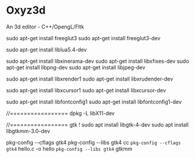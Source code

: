 # Oxyz3d
An 3d editor  - C++/OpengL/Fltk



sudo apt-get install freeglut3
sudo apt-get install freeglut3-dev

sudo apt-get install liblua5.4-dev

sudo apt-get install libxinerama-dev
sudo apt-get install libxfixes-dev
sudo apt-get install libpng-dev
sudo apt-get install libjpeg-dev

sudo apt-get install libxrender1
sudo apt-get install libxrudender-dev

sudo apt-get install libxcursor1
sudo apt-get install libxcursor-dev

sudo apt-get install libfontconfig1
sudo apt-get install libfontconfig1-dev

//=================
dpkg -L libX11-dev



//=================
gtk !
sudo apt install libgtk-4-dev
sudo apt install libgtkmm-3.0-dev


pkg-config --cflags gtk4
pkg-config --libs gtk4
cc `pkg-config --cflags gtk4` hello.c -o hello `pkg-config --libs gtk4`
gtkmm